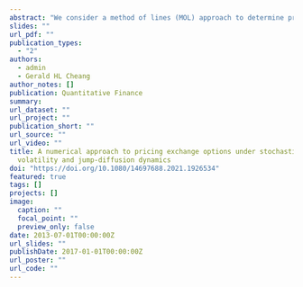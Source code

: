 ```yaml
---
abstract: "We consider a method of lines (MOL) approach to determine prices of European and American exchange options when underlying asset prices are modeled with stochastic volatility and jump-diffusion dynamics. As with any other numerical scheme for partial differential equations (PDEs), the MOL becomes increasingly complex when higher dimensions are involved, so we first simplify the problem by transforming the exchange option into a call option written on the ratio of the yield processes of the two assets. This is achieved by taking the second asset yield process as the numéraire. Under the equivalent martingale measure induced by this change of numéraire, we derive the exchange option pricing integro-partial differential equations (IPDEs) and investigate the early exercise boundary of the American exchange option. We then discuss a numerical solution of the IPDEs using the MOL, its implementation using computing software and possible alternative boundary conditions at the far limits of the computational domain. Our analytical and numerical investigation shows that the near-maturity behavior of the early exercise boundary of the American exchange option is significantly influenced by the dividend yields and the presence of jumps in the underlying asset prices. Furthermore, with the numerical results generated by the MOL, we are able to show that key jump and stochastic volatility parameters significantly affect the early exercise boundary and exchange option prices. Our numerical analysis also verifies that the MOL performs more efficiently, than other finite difference methods or simulation approaches for American options, since the MOL integrates the computation of option prices, greeks and the early exercise boundary, and does so with the least error."
slides: ""
url_pdf: ""
publication_types:
  - "2"
authors:
  - admin
  - Gerald HL Cheang
author_notes: []
publication: Quantitative Finance
summary: 
url_dataset: ""
url_project: ""
publication_short: ""
url_source: ""
url_video: ""
title: A numerical approach to pricing exchange options under stochastic
  volatility and jump-diffusion dynamics
doi: "https://doi.org/10.1080/14697688.2021.1926534"
featured: true
tags: []
projects: []
image:
  caption: ""
  focal_point: ""
  preview_only: false
date: 2013-07-01T00:00:00Z
url_slides: ""
publishDate: 2017-01-01T00:00:00Z
url_poster: ""
url_code: ""
---
```

